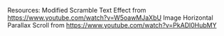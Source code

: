 Resources:
Modified Scramble Text Effect from https://www.youtube.com/watch?v=W5oawMJaXbU
Image Horizontal Parallax Scroll from https://www.youtube.com/watch?v=PkADl0HubMY
